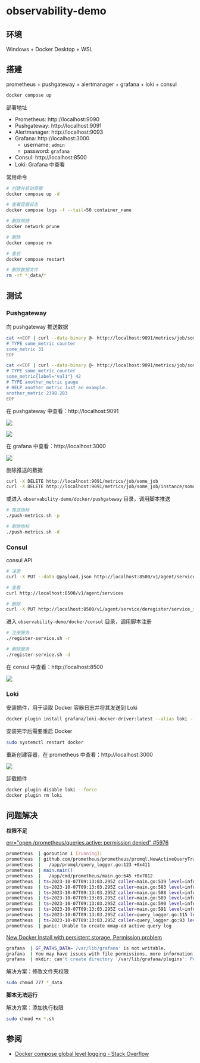# observability-demo

## 环境

Windows + Docker Desktop + WSL

## 搭建

prometheus + pushgateway + alertmanager + grafana + loki + consul

```bash
docker compose up
```

部署地址
- Prometheus: http://localhost:9090
- Pushgateway: http://localhost:9091
- Alertmanager: http://localhost:9093
- Grafana: http://localhost:3000
  - username: `admin`
  - password: `grafana`
- Consul: http://localhost:8500
- Loki: Grafana 中查看

常用命令

```bash
# 创建并启动容器
docker compose up -d

# 查看容器日志
docker compose logs -f --tail=50 container_name

# 删除网络
docker network prune

# 删除
docker compose rm

# 重启
docker compose restart

# 删除数据文件
rm -rf *_data/*
```

## 测试

### Pushgateway

向 pushgateway 推送数据

```bash
cat <<EOF | curl --data-binary @- http://localhost:9091/metrics/job/some_job
# TYPE some_metric counter
some_metric 31
EOF
```

```bash
cat <<EOF | curl --data-binary @- http://localhost:9091/metrics/job/some_job/instance/some_instance
# TYPE some_metric counter
some_metric{label="val1"} 42
# TYPE another_metric gauge
# HELP another_metric Just an example.
another_metric 2398.283
EOF
```

在 pushgateway 中查看：http://localhost:9091

![](./images/pushgateway-job.png)

![](./images/pushgateway-instance.png)

在 grafana 中查看：http://localhost:3000

![](./images/grafana.png)

删除推送的数据

```bash
curl -X DELETE http://localhost:9091/metrics/job/some_job
curl -X DELETE http://localhost:9091/metrics/job/some_job/instance/some_instance
```

或进入 `observability-demo/docker/pushgateway` 目录，调用脚本推送

```bash
# 推送指标
./push-metrics.sh -p

# 删除指标
./push-metrics.sh -d
```

### Consul

consul API

```bash
# 注册
curl -X PUT --data @payload.json http://localhost:8500/v1/agent/service/register

# 查看
curl http://localhost:8500/v1/agent/services

# 删除
curl -X PUT http://localhost:8500/v1/agent/service/deregister/service_id
```

进入 `observability-demo/docker/consul` 目录，调用脚本注册

```bash
# 注册服务
./register-service.sh -r

# 删除服务
./register-service.sh -d
```

在 consul 中查看：http://localhost:8500

![](./images/consul-services.png)

### Loki

安装插件，用于读取 Docker 容器日志并将其发送到 Loki

```bash
docker plugin install grafana/loki-docker-driver:latest --alias loki --grant-all-permissions
```

安装完毕后需要重启 Docker

```bash
sudo systemctl restart docker
```

重新创建容器，在 prometheus 中查看：http://localhost:3000

![](./images/loki-logging.png)

卸载插件

```bash
docker plugin disable loki --force
docker plugin rm loki
```

## 问题解决

**权限不足**

[err="open /prometheus/queries.active: permission denied" #5976](https://github.com/prometheus/prometheus/issues/5976)

```bash
prometheus  | goroutine 1 [running]:
prometheus  | github.com/prometheus/prometheus/promql.NewActiveQueryTracker({0x34f767b, 0x5}, 0x14, {0x3df5b80, 0xc000923270})
prometheus  |   /app/promql/query_logger.go:123 +0x411
prometheus  | main.main()
prometheus  |   /app/cmd/prometheus/main.go:645 +0x7812
prometheus  | ts=2023-10-07T09:13:03.295Z caller=main.go:539 level=info msg="No time or size retention was set so using the default time retention" duration=15d
prometheus  | ts=2023-10-07T09:13:03.295Z caller=main.go:583 level=info msg="Starting Prometheus Server" mode=server version="(version=2.47.1, branch=HEAD, revision=c4d1a8beff37cc004f1dc4ab9d2e73193f51aaeb)"
prometheus  | ts=2023-10-07T09:13:03.295Z caller=main.go:588 level=info build_context="(go=go1.21.1, platform=linux/amd64, user=root@4829330363be, date=20231004-10:31:16, tags=netgo,builtinassets,stringlabels)"
prometheus  | ts=2023-10-07T09:13:03.295Z caller=main.go:589 level=info host_details="(Linux 5.15.90.1-microsoft-standard-WSL2 #1 SMP Fri Jan 27 02:56:13 UTC 2023 x86_64 3f65493298e0 )"
prometheus  | ts=2023-10-07T09:13:03.295Z caller=main.go:590 level=info fd_limits="(soft=1048576, hard=1048576)"
prometheus  | ts=2023-10-07T09:13:03.295Z caller=main.go:591 level=info vm_limits="(soft=unlimited, hard=unlimited)"
prometheus  | ts=2023-10-07T09:13:03.295Z caller=query_logger.go:115 level=error component=activeQueryTracker msg="Failed to create directory for logging active queries"
prometheus  | ts=2023-10-07T09:13:03.295Z caller=query_logger.go:93 level=error component=activeQueryTracker msg="Error opening query log file" file=/prometheus/data/queries.active err="open data/queries.active: no such file or directory"
prometheus  | panic: Unable to create mmap-ed active query log
```

[New Docker Install with persistent storage, Permission problem](https://community.grafana.com/t/new-docker-install-with-persistent-storage-permission-problem/10896)

```bash
grafana  | GF_PATHS_DATA='/var/lib/grafana' is not writable.
grafana  | You may have issues with file permissions, more information here: http://docs.grafana.org/installation/docker/#migrate-to-v51-or-later
grafana  | mkdir: can't create directory '/var/lib/grafana/plugins': Permission denied
```

解决方案：修改文件夹权限

```bash
sudo chmod 777 *_data
```

**脚本无法运行**

解决方案：添加执行权限

```bash
sudo chmod +x *.sh
```

## 参阅

- [Docker compose global level logging - Stack Overflow](https://stackoverflow.com/questions/38567355/docker-compose-global-level-logging)
